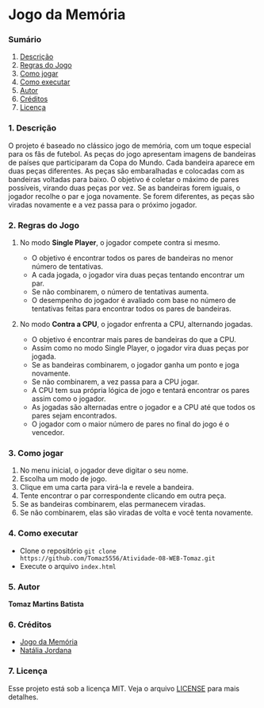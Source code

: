 # Jogo da Memória

### Sumário

1. [Descrição](#descricao)
2. [Regras do Jogo](#regras)
3. [Como jogar](#jogar)
4. [Como executar](#executar)
5. [Autor](#autor)
6. [Créditos](#creditos)
7. [Licença](#licenca)

<div id='descricao'/> 

### 1. Descrição

O projeto é baseado no clássico jogo de memória, com um toque especial para os fãs de futebol. As peças do jogo apresentam imagens de bandeiras de países que participaram da Copa do Mundo. Cada bandeira aparece em duas peças diferentes. As peças são embaralhadas e colocadas com as bandeiras voltadas para baixo. O objetivo é coletar o máximo de pares possíveis, virando duas peças por vez. Se as bandeiras forem iguais, o jogador recolhe o par e joga novamente. Se forem diferentes, as peças são viradas novamente e a vez passa para o próximo jogador.

<div id='regras'/> 

### 2. Regras do Jogo

  1. No modo **Single Player**, o jogador compete contra si mesmo.

     - O objetivo é encontrar todos os pares de bandeiras no menor número de tentativas.
     - A cada jogada, o jogador vira duas peças tentando encontrar um par.
     - Se não combinarem, o número de tentativas aumenta.
     - O desempenho do jogador é avaliado com base no número de tentativas feitas para encontrar todos os pares de bandeiras.
  
  2. No modo **Contra a CPU**, o jogador enfrenta a CPU, alternando jogadas.
  
     - O objetivo é encontrar mais pares de bandeiras do que a CPU.
     - Assim como no modo Single Player, o jogador vira duas peças por jogada.
     - Se as bandeiras combinarem, o jogador ganha um ponto e joga novamente.
     - Se não combinarem, a vez passa para a CPU jogar. 
     - A CPU tem sua própria lógica de jogo e tentará encontrar os pares assim como o jogador.
     - As jogadas são alternadas entre o jogador e a CPU até que todos os pares sejam encontrados.
     - O jogador com o maior número de pares no final do jogo é o vencedor.

<div id='jogar'/> 

### 3. Como jogar

  1. No menu inicial, o jogador deve digitar o seu nome.
  2. Escolha um modo de jogo.
  3. Clique em uma carta para virá-la e revele a bandeira.
  4. Tente encontrar o par correspondente clicando em outra peça.
  5. Se as bandeiras combinarem, elas permanecem viradas.
  6. Se não combinarem, elas são viradas de volta e você tenta novamente.

<div id='executar'/> 

### 4. Como executar

- Clone o repositório `git clone https://github.com/Tomaz5556/Atividade-08-WEB-Tomaz.git`
- Execute o arquivo `index.html`

<div id='autor'/> 

### 5. Autor

**Tomaz Martins Batista**

<div id='creditos'/> 

### 6. Créditos

- [Jogo da Memória](https://pt.wikipedia.org/wiki/Jogo_de_mem%C3%B3ria)
- [Natália Jordana](https://github.com/stanescon)

<div id='licenca'/> 

### 7. Licença

Esse projeto está sob a licença MIT. Veja o arquivo [LICENSE](LICENSE.md) para mais detalhes.

